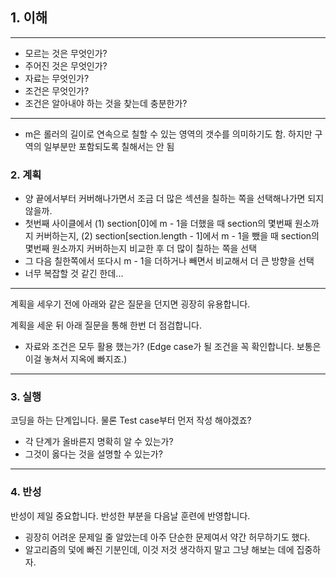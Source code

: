 ## 1. 이해

---
- 모르는 것은 무엇인가?
- 주어진 것은 무엇인가?
- 자료는 무엇인가?
- 조건은 무엇인가?
- 조건은 알아내야 하는 것을 찾는데 충분한가?
---
- m은 롤러의 길이로 연속으로 칠할 수 있는 영역의 갯수를 의미하기도 함. 하지만 구역의 일부분만 포함되도록 칠해서는 안 됨

### 2. 계획
- 양 끝에서부터 커버해나가면서 조금 더 많은 섹션을 칠하는 쪽을 선택해나가면 되지 않을까.
- 첫번째 사이클에서 (1) section[0]에 m - 1을 더했을 때 section의 몇번째 원소까지 커버하는지, (2) section[section.length - 1]에서 m - 1을 뺐을 때 section의 몇번째 원소까지 커버하는지 비교한 후 더 많이 칠하는 쪽을 선택
- 그 다음 칠한쪽에서 또다시 m - 1을 더하거나 빼면서 비교해서 더 큰 방향을 선택
- 너무 복잡할 것 같긴 한데... 

---
계획을 세우기 전에 아래와 같은 질문을 던지면 굉장히 유용합니다.

계획을 세운 뒤 아래 질문을 통해 한번 더 점검합니다.

- 자료와 조건은 모두 활용 했는가? (Edge case가 될 조건을 꼭 확인합니다. 보통은 이걸 놓쳐서 지옥에 빠지죠.)
---

### 3. 실행

코딩을 하는 단계입니다. 물론 Test case부터 먼저 작성 해야겠죠?

- 각 단계가 올바른지 명확히 알 수 있는가?
- 그것이 옳다는 것을 설명할 수 있는가?

---

### 4. 반성

반성이 제일 중요합니다. 반성한 부분을 다음날 훈련에 반영합니다.
- 굉장히 어려운 문제일 줄 알았는데 아주 단순한 문제여서 약간 허무하기도 했다.
- 알고리즘의 덫에 빠진 기분인데, 이것 저것 생각하지 말고 그냥 해보는 데에 집중하자.
